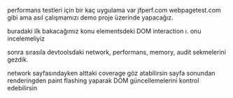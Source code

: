<!-- Notlar -->

performans testleri için bir kaç uygulama var
jfperf.com
webpagetest.com gibi ama asıl çalışmamızı demo proje üzerinde yapacağız.

<!-- doma bak -->

buradaki ilk bakacağımız konu elementsdeki DOM interaction ı. onu incelemeliyiz

<!-- devtools a bak -->

sonra sırasıla devtoolsdaki network, performans, memory, audit sekmelerini gezdik.

<!-- indirilen kodun ne kadarı kullanılıyor -->

network sayfasındayken alttaki coverage göz atabilirsin
sayfa sonundan renderingden paint flashing yaparak DOM güncellemelerini kontrol edebilirsin
